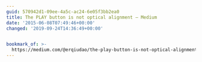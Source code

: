 ```yaml
---
guid: 570942d1-09ee-4a5c-ac24-6e05f3bb2ea0
title: The PLAY button is not optical alignment — Medium
date: '2015-06-08T07:49:46+00:00'
changed: '2019-09-24T14:36:49+00:00'


bookmark_of: >-
  https://medium.com/@erqiudao/the-play-button-is-not-optical-alignment-4cea11bda175
---
```




